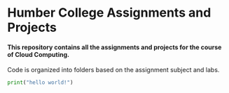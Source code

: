 # Humber College Assignments and Projects

#### This repository contains all the assignments and projects for the course of Cloud Computing.

Code is organized into folders based on the assignment subject and labs.

```python
print("hello world!")
```
